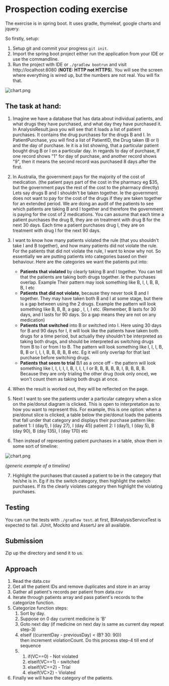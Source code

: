 # Prospection coding exercise #

The exercise is in spring boot. It uses gradle, thymeleaf, google charts and jquery.

So firstly, setup:

1. Setup git and commit your progress `git init`.
2. Import the spring boot project either run the application from your IDE or use the commandline.
3. Run the project with IDE or `./gradlew bootrun` and visit http://localhost:8080 (**NOTE: HTTP not HTTPS**). You will see the screen where everything is wired up, but the numbers are not real. You will fix that.

![chart.png](https://teamprospection.bitbucket.io/prospection-coding-exercise/3895287186-chart.png)
     
## The task at hand: ##
1. Imagine we have a database that has data about individual patients, and what drugs they have purchased, and what day they have purchased it.
    In AnalysisResult.java you will see that it loads a list of patient purchases. It contains the drug purchases for the drugs B and I.
    In PatientPurchase, you will find a list of PatientID, the Drug taken (B or I) and the day of purchase.
    Ie it is a list showing, that a particular patient bought drug B or I on a particular day.
    In regards to day of purchase, If one record shows "1" for day of purchase, and another record shows "9", then it means the second record was purchased 8 days after the first. 
 
2. In Australia, the government pays for the majority of the cost of medication. (the patient pays part of the cost in the pharmacy eg $35, but the government pays the rest of the cost to the pharmacy directly)
Lets say drugs B and I shouldn't be taken together. Ie the government does not want to pay for the cost of the drugs if they are taken together for an extended period.
We are doing an audit of the patients to see which patients are taking B and I together and therefore the government is paying for the cost of 2 medications.
You can assume that each time a patient purchases the drug B, they are on treatment with drug B for the next 30 days. Each time a patient purchases drug I, they are on treatment with drug I for the next 90 days.
 
3. I want to know how many patients violated the rule (that you shouldn't take I and B together), and how many patients did not violate the rule.
For the patients that did not violate the rule, I want to know why not.
So essentially we are putting patients into categories based on their behaviour. Here are the categories we want the patients put into:
    * **Patients that violated** by clearly taking B and I together. You can tell that the patients are taking both drugs together. Ie the purchases overlap. Example Their pattern may look something like B, I, I, B, B, B, I etc
    * **Patients that did not violate**, because they never took B and I together. They may have taken both B and I at some stage, but there is a gap between using the 2 drugs. Example the pattern will look something like B, B, B, a gap , I, I, I etc. (Remember, B lasts for 30 days, and I lasts for 90 days. So a gap means they are not on any medication)
    * **Patients that switched** into B or switched into I. Here using 30 days for B and 90 days for I, it will look like the patients have taken both drugs for a time period, but actually they shouldn't be interpreted as taking both drugs, and should be interpreted as switching drugs from B to I or from I to B. The pattern will look something like I, I, I, B, B, B or I, I, I, B, B, B, B, B etc. Eg it will only overlap for that last purchase before switching drugs.
    * **Patients that seem to trial** B/I as a once off - the pattern will look something like I, I, I, I, I, B, I, I, I, I or B, B, B, B, B, I, B, B, B, B. Because they are only trialing the other drug (took only once), we won't count them as taking both drugs at once.

4. When the result is worked out, they will be reflected on the page. 
 
5. Next I want to see the patients under a particular category when a slice on the pie/donut diagram is clicked.
    This is open to interpretation as to how you want to represent this.
    For example, this is one option: when a pie/donut slice is clicked, a table below the pie/donut loads the patients that fall under that category and displays their purchase pattern like:
    patient 1: I (day1), I (day 27), I (day 45)
    patient 2: I (day1), I (day 5), B (day 90), B (day 135), I (day 170) etc
 
6. Then instead of representing patient purchases in a table, show them in some sort of timeline:

 ![chart.png](https://teamprospection.bitbucket.io/prospection-coding-exercise/timeline.png)

*(generic example of a timeline)*
 
7. Highlight the purchases that caused a patient to be in the category that he/she is in. Eg if its the switch category, then highlight the switch purchases. If its the clearly violates category then highlight the violating purchases.

## Testing

You can run the tests with `./gradlew test`. at first, BIAnalysisServiceTest is expected to fail. JUnit, Mockito and AssertJ are all available.

## Submission

Zip up the directory and send it to us.

## Approach

1. Read the data.csv
2. Get all the patient IDs and remove duplicates and store in an array
3. Gather all patient's records per patient from data.csv
4. Iterate through patients array  and pass patient's records to the categorize function.
5. Categorize function steps:
    1. Sort by day.
    2. Suppose on 0 day current medicine is 'B'
    3. Goto next day (if medicine on next day is same as current day repeat step-3)
    4. elseif ((currentDay - previousDay) < (B? 30: 90))     
       then increment violationCount.
       Do this process step-4 till end of sequence
    5. 1. if(VC==0) - Not violated
       2. elseif(VC==1) - switched
       3. elseif(VC==2) - Trial
       4. elseif(VC>2) - Violated
6. Finally we will have the category of the patients. 
    